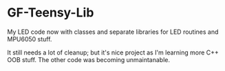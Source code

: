 # GF-Teensy-Lib

My LED code now with classes and separate libraries for LED routines and MPU6050 stuff.

It still needs a lot of cleanup; but it's nice project as I'm learning more C++ OOB stuff. The other code was becoming unmaintanable.
